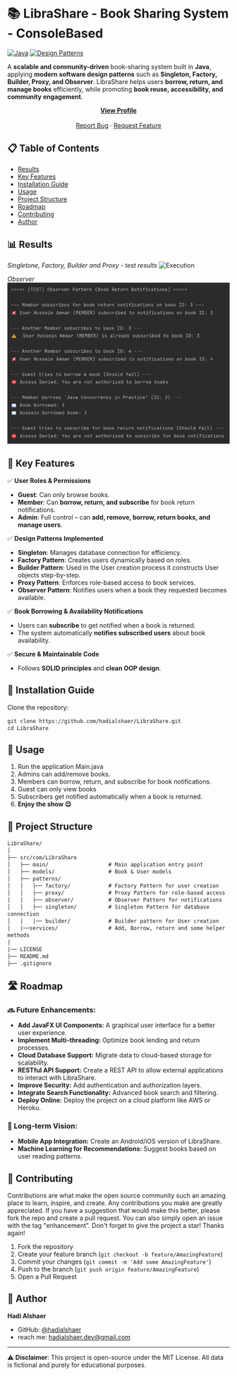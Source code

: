# 📚 LibraShare - Book Sharing System - ConsoleBased

[![Java](https://img.shields.io/badge/Java-23-blue)](https://www.oracle.com/java/technologies/javase/jdk23-archive-downloads.html)
[![Design Patterns](https://img.shields.io/badge/Design%20Patterns-SOLID-red)]()

A **scalable and community-driven** book-sharing system built in **Java**, applying **modern software design patterns** such as **Singleton, Factory, Builder, Proxy, and Observer**. LibraShare helps users **borrow, return, and manage books** efficiently, while promoting **book reuse, accessibility, and community engagement**.
<div align="center">
  <a href="https://github.com/hadialshaer"><strong>View Profile</strong></a>
    <br />
    <br />
    <a href="https://github.com/hadialshaer/LibraShare/issues/new?labels=bug&template=bug_report.md">Report Bug</a>
    ·
    <a href="https://github.com/hadialshaer/LibraShare/issues/new?labels=enhancement&template=feature_request.md">Request Feature</a>
  </p>
</div>

## 📋 Table of Contents

- [Results](#-results)
- [Key Features](#-key-features)
- [Installation Guide](#-installation-guide)
- [Usage](#-usage)
- [Project Structure](#-project-structure)
- [Roadmap](#-roadmap)
- [Contributing](#-contributing)
- [Author](#-author)

## 📊 Results

*Singletone, Factory, Builder and Proxy - test results*
![Execution](Results/Singletone_Factory_Builder_Proxy.png)

*Observer*
![Execution](Results/Observer.png)

## 🚀 **Key Features**
✅ **User Roles & Permissions**  
- **Guest**: Can only browse books.  
- **Member**: Can **borrow, return, and subscribe** for book return notifications.  
- **Admin**: Full control – can **add, remove, borrow, return books, and manage users**.  

✅ **Design Patterns Implemented**
- **Singleton**: Manages database connection for efficiency.
- **Factory Pattern**: Creates users dynamically based on roles.
- **Builder Pattern**: Used in the User creation process it constructs User objects step-by-step.
- **Proxy Pattern**: Enforces role-based access to book services.
- **Observer Pattern**: Notifies users when a book they requested becomes available.

✅ **Book Borrowing & Availability Notifications**
- Users can **subscribe** to get notified when a book is returned.
- The system automatically **notifies subscribed users** about book availability.

✅ **Secure & Maintainable Code**
- Follows **SOLID principles** and **clean OOP design**.
  
## 🔧 Installation Guide

Clone the repository:
  ```
  git clone https://github.com/hadialshaer/LibraShare.git
  cd LibraShare
  ```

## 🚀 Usage
1. Run the application Main.java
2. Admins can add/remove books.
3. Members can borrow, return, and subscribe for book notifications.
4. Guest can only view books
5. Subscribers get notified automatically when a book is returned.
6. **Enjoy the show 😉**
   

## 📁 Project Structure

```
LibraShare/
│
├── src/com/LibraShare
│   ├── main/                   # Main application entry point
│   ├── models/                 # Book & User models
│   ├── patterns/
│   │   ├── factory/            # Factory Pattern for user creation
│   │   ├── proxy/              # Proxy Pattern for role-based access
│   │   ├── observer/           # Observer Pattern for notifications
│   │   ├── singleton/          # Singleton Pattern for database connection
│   |   |── builder/            # Builder pattern for User creation
│   |──services/                # Add, Borrow, return and some helper methods
|
|── LICENSE
├── README.md
├── .gitignore
```

## 🛣 Roadmap

### 🔜 Future Enhancements:
- **Add JavaFX UI Components:** A graphical user interface for a better user experience.
- **Implement Multi-threading:** Optimize book lending and return processes.
- **Cloud Database Support:** Migrate data to cloud-based storage for scalability.
- **RESTful API Support:** Create a REST API to allow external applications to interact with LibraShare.
- **Improve Security:** Add authentication and authorization layers.
- **Integrate Search Functionality:** Advanced book search and filtering.
- **Deploy Online:** Deploy the project on a cloud platform like AWS or Heroku.

### 🎯 Long-term Vision:
- **Mobile App Integration:** Create an Android/iOS version of LibraShare.
- **Machine Learning for Recommendations:** Suggest books based on user reading patterns.

## 🤝 Contributing

Contributions are what make the open source community such an amazing place to learn, inspire, and create. Any contributions you make are greatly appreciated.
If you have a suggestion that would make this better, please fork the repo and create a pull request. You can also simply open an issue with the tag "enhancement".
Don't forget to give the project a star! Thanks again!

1. Fork the repository
2. Create your feature branch (`git checkout -b feature/AmazingFeature`)
3. Commit your changes (`git commit -m 'Add some AmazingFeature'`)
4. Push to the branch (`git push origin feature/AmazingFeature`)
5. Open a Pull Request

## 👤 Author

**Hadi Alshaer**

- GitHub: [@hadialshaer](https://github.com/hadialshaer)
- reach me: hadialshaer.dev@gmail.com
---

⚠️ **Disclaimer**: This project is open-source under the MIT License. All data is fictional and purely for educational purposes.

